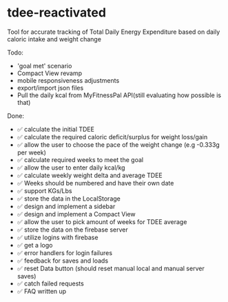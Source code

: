 # tdee-reactivated
 Tool for accurate tracking of Total Daily Energy Expenditure based on daily caloric intake and weight change
 
 Todo:


 - 'goal met' scenario
 - Compact View revamp
 - mobile responsiveness adjustments
 - export/import json files
 - Pull the daily kcal from MyFitnessPal API(still evaluating how possible is that)
 
Done:
- ✅ calculate the initial TDEE
- ✅ calculate the required caloric deficit/surplus for weight loss/gain
- ✅ allow the user to choose the pace of the weight change (e.g -0.333g per week)
- ✅ calculate required weeks to meet the goal
- ✅ allow the user to enter daily kcal/kg
- ✅ calculate weekly weight delta and average TDEE
- ✅ Weeks should be numbered and have their own date
- ✅ support KGs/Lbs
- ✅ store the data in the LocalStorage
- ✅ design and implement a sidebar
- ✅ design and implement a Compact View 
- ✅ allow the user to pick amount of weeks for TDEE average
- ✅ store the data on the firebase server
- ✅ utilize logins with firebase
- ✅ get a logo
- ✅ error handlers for login failures
- ✅ feedback for saves and loads
- ✅ reset Data button (should reset manual local and manual server saves)
- ✅ catch failed requests
- ✅ FAQ written up


